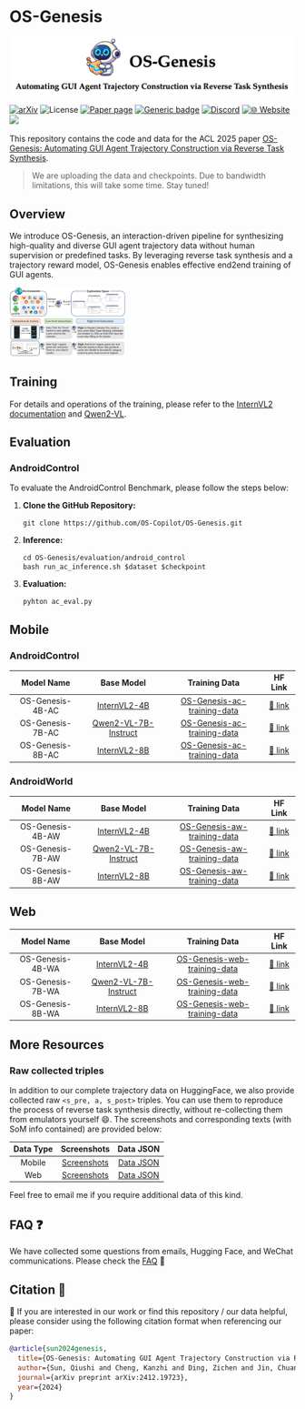 # OS-Genesis


<img src="./static/OS-Genesis-Badge.png" alt="overview" style="zoom:80%;" />


[![arXiv](https://img.shields.io/badge/arXiv-2412.19723-b31b1b.svg)](https://arxiv.org/abs/2412.19723) 
![License](https://img.shields.io/badge/License-MIT-blue)
[![Paper page](https://huggingface.co/datasets/huggingface/badges/resolve/main/paper-page-sm.svg)](https://huggingface.co/papers/2412.19723)
[![Generic badge](https://img.shields.io/badge/WeChat-机器之心-green.svg?logo=wechat)](https://mp.weixin.qq.com/s/_gu3NSCpAbAE1A8mEhGD7Q)
[![Discord](https://img.shields.io/discord/1222168244673314847?logo=discord&style=flat)](https://discord.com/invite/rXS2XbgfaD)
[![🌐 Website](https://img.shields.io/badge/Website-🌐-informational)](https://qiushisun.github.io/OS-Genesis-Home/)
<a href = "https://zhuanlan.zhihu.com/p/18229337790"><img src="https://img.shields.io/badge/-%E7%9F%A5%E4%B9%8E-%232f6be0" target="_blank"></a>
<!-- [![Twitter Follow](https://img.shields.io/twitter/follow/qiushi_sun)](https://twitter.com/qiushi_sun)
[![Twitter Follow](https://img.shields.io/twitter/follow/zichen_ding)](https://twitter.com/heroding77)
[![Twitter Follow](https://img.shields.io/twitter/follow/chuanyang_jin)](https://twitter.com/chuanyang_jin) -->


This repository contains the code and data for the ACL 2025 paper [OS-Genesis: Automating GUI Agent Trajectory Construction via Reverse Task Synthesis](https://arxiv.org/abs/2412.19723).
> We are uploading the data and checkpoints. Due to bandwidth limitations, this will take some time. Stay tuned!


## Overview

We introduce OS-Genesis, an interaction-driven pipeline for synthesizing high-quality and diverse GUI agent trajectory data without human supervision or predefined tasks. By leveraging reverse task synthesis and a trajectory reward model, OS-Genesis enables effective end2end training of GUI agents.

<!-- ![overview](./static/OS-Genesis.png) -->

<img src="./static/OS-Genesis.png" alt="overview" style="zoom:20%;" />


## Training

For details and operations of the training, please refer to the [InternVL2 documentation](https://internvl.readthedocs.io/en/latest/get_started/installation.html) and [Qwen2-VL](https://github.com/QwenLM/Qwen2-VL).

## Evaluation
### AndroidControl
To evaluate the AndroidControl Benchmark, please follow the steps below:

1. **Clone the GitHub Repository:**

   ```
   git clone https://github.com/OS-Copilot/OS-Genesis.git
   ```

2. **Inference:**
   ```
   cd OS-Genesis/evaluation/android_control
   bash run_ac_inference.sh $dataset $checkpoint
   ```

3. **Evaluation:**
   ```
   pyhton ac_eval.py
   ```

## Mobile
### AndroidControl

|   Model Name    |                           Base Model                                            |                           Training Data                                            |                           HF Link                           |
| :-------------: | :-------------------------------------------------------------------------------------: | :----------------------------------------------------------------------------: | :---------------------------------------------------------: |
| OS-Genesis-4B-AC | [InternVL2-4B](https://huggingface.co/OpenGVLab/InternVL2-4B)            | [OS-Genesis-ac-training-data](https://huggingface.co/datasets/OS-Copilot/OS-Genesis-mobile-data/blob/main/os_genesis_ac_training_data.jsonl) | [🤗 link](https://huggingface.co/OS-Copilot/OS-Genesis-4B-AC)  |
| OS-Genesis-7B-AC | [Qwen2-VL-7B-Instruct](https://huggingface.co/Qwen/Qwen2-VL-7B-Instruct) | [OS-Genesis-ac-training-data](https://huggingface.co/datasets/OS-Copilot/OS-Genesis-mobile-data/blob/main/os_genesis_ac_training_data.jsonl) | [🤗 link](https://huggingface.co/OS-Copilot/OS-Genesis-7B-AC)  |
| OS-Genesis-8B-AC | [InternVL2-8B](https://huggingface.co/OpenGVLab/InternVL2-8B)            | [OS-Genesis-ac-training-data](https://huggingface.co/datasets/OS-Copilot/OS-Genesis-mobile-data/blob/main/os_genesis_ac_training_data.jsonl) | [🤗 link](https://huggingface.co/OS-Copilot/OS-Genesis-8B-AC)  |

### AndroidWorld

|   Model Name    |                           Base Model                                            |                           Training Data                                            |                           HF Link                           |
| :-------------: | :-------------------------------------------------------------------------------------: | :----------------------------------------------------------------------------: | :---------------------------------------------------------: |
| OS-Genesis-4B-AW | [InternVL2-4B](https://huggingface.co/OpenGVLab/InternVL2-4B)            | [OS-Genesis-aw-training-data](https://huggingface.co/datasets/OS-Copilot/OS-Genesis-mobile-data/blob/main/os_genesis_aw_training_data.jsonl) | [🤗 link](https://huggingface.co/OS-Copilot/OS-Genesis-4B-AW)  |
| OS-Genesis-7B-AW | [Qwen2-VL-7B-Instruct](https://huggingface.co/Qwen/Qwen2-VL-7B-Instruct) | [OS-Genesis-aw-training-data](https://huggingface.co/datasets/OS-Copilot/OS-Genesis-mobile-data/blob/main/os_genesis_aw_training_data.jsonl) | [🤗 link](https://huggingface.co/OS-Copilot/OS-Genesis-7B-AW)  |
| OS-Genesis-8B-AW | [InternVL2-8B](https://huggingface.co/OpenGVLab/InternVL2-8B)            | [OS-Genesis-aw-training-data](https://huggingface.co/datasets/OS-Copilot/OS-Genesis-mobile-data/blob/main/os_genesis_aw_training_data.jsonl) | [🤗 link](https://huggingface.co/OS-Copilot/OS-Genesis-8B-AW)  |


## Web

|   Model Name    |                           Base Model                                            |                           Training Data                                            |                           HF Link                           |
| :-------------: | :-------------------------------------------------------------------------------------: | :----------------------------------------------------------------------------: | :---------------------------------------------------------: |
| OS-Genesis-4B-WA | [InternVL2-4B](https://huggingface.co/OpenGVLab/InternVL2-4B)            | [OS-Genesis-web-training-data](https://huggingface.co/datasets/OS-Copilot/OS-Genesis-web-data/blob/main/os_genesis_web_training.jsonl) | [🤗 link](https://huggingface.co/OS-Copilot/OS-Genesis-4B-WA)  |
| OS-Genesis-7B-WA | [Qwen2-VL-7B-Instruct](https://huggingface.co/Qwen/Qwen2-VL-7B-Instruct) | [OS-Genesis-web-training-data](https://huggingface.co/datasets/OS-Copilot/OS-Genesis-web-data/blob/main/os_genesis_web_training.jsonl) | [🤗 link](https://huggingface.co/OS-Copilot/OS-Genesis-7B-WA)  |
| OS-Genesis-8B-WA | [InternVL2-8B](https://huggingface.co/OpenGVLab/InternVL2-8B)            | [OS-Genesis-web-training-data](https://huggingface.co/datasets/OS-Copilot/OS-Genesis-web-data/blob/main/os_genesis_web_training.jsonl) | [🤗 link](https://huggingface.co/OS-Copilot/OS-Genesis-8B-WA)  |


## More Resources

### Raw collected triples

In addition to our complete trajectory data on HuggingFace, we also provide collected raw `<s_pre, a, s_post>` triples. You can use them to reproduce the process of reverse task synthesis directly, without re-collecting them from emulators yourself 😄. The screenshots and corresponding texts (with SoM info contained) are provided below:

|   Data Type    |                           Screenshots                                            |                           Data JSON                                            |
| :-------------: | :-------------------------------------------------------------------------------------: | :----------------------------------------------------------------------------: |
| Mobile | [Screenshots](https://drive.google.com/file/d/1ILyz_-DDOdAk32kue1lEPaV50YzQ5c4v/view?usp=sharing) | [Data JSON](https://drive.google.com/file/d/1dSxNf-co4LGh93NoiUgWKdbcf8Mo_VWG/view?usp=sharing) |
| Web | [Screenshots](https://drive.google.com/file/d/1X2QktZ51OUofZ43vDGB4RuAPlXbdf5ua/view?usp=sharing) | [Data JSON](https://drive.google.com/file/d/1mDxhonGnd3wZbNQgWMVpYEkPW26_FVg8/view?usp=sharing) |

Feel free to email me if you require additional data of this kind.

## FAQ ❓

We have collected some questions from emails, Hugging Face, and WeChat communications. Please check the [FAQ](https://github.com/OS-Copilot/OS-Genesis/blob/main/faq.md) 🤖

## Citation 📖

🫶 If you are interested in our work or find this repository / our data helpful, please consider using the following citation format when referencing our paper:

```bibtex
@article{sun2024genesis,
  title={OS-Genesis: Automating GUI Agent Trajectory Construction via Reverse Task Synthesis},
  author={Sun, Qiushi and Cheng, Kanzhi and Ding, Zichen and Jin, Chuanyang and Wang, Yian and Xu, Fangzhi and Wu, Zhenyu and Jia, Chengyou and Chen, Liheng and Liu, Zhoumianze and others},
  journal={arXiv preprint arXiv:2412.19723},
  year={2024}
}
```
